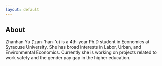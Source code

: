 ```yaml
---
layout: default
---
```


<!-- Text can be **bold**, _italic_, or ~~strikethrough~~. -->

<!-- # Header 1 -->

<!-- ## Header 2

> This is a blockquote following a header.
>
> When something is important enough, you do it even if the odds are not in your favor. -->

## About

Zhanhan Yu ('zan-'han-'u) is a 4th-year Ph.D student in Economics at Syracuse University. She has broad interests in Labor, Urban, and Environmental Economics. Currently she is working on projects related to work safety and the gender pay gap in the higher education.

